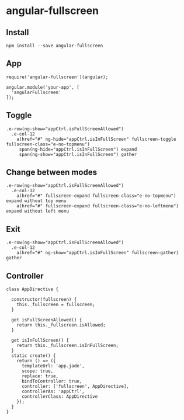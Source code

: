 # angular-fullscreen

Install
---------

    npm install --save angular-fullscreen
    
    
App
---------

    require('angular-fullscreen')(angular);
    
    angular.module('your-app', [
      'angularFullscreen'
    ]);

Toggle
---------

    .e-row(ng-show="appCtrl.isFullScreenAllowed")
      .e-col-12
        a(href="#" ng-hide="appCtrl.isInFullScreen" fullscreen-toggle fullscreen-class="e-no-topmenu")
         span(ng-hide="appCtrl.isInFullScreen") expand
         span(ng-show="appCtrl.isInFullScreen") gather
        
Change between modes
---------

    .e-row(ng-show="appCtrl.isFullScreenAllowed")
      .e-col-12
        a(href="#" fullscreen-expand fullscreen-class="e-no-topmenu") expand without top menu
        a(href="#" fullscreen-expand fullscreen-class="e-no-leftmenu") expand without left menu
        
Exit
---------

    .e-row(ng-show="appCtrl.isFullScreenAllowed")
      .e-col-12
        a(href="#" ng-show="appCtrl.isInFullScreen" fullscreen-gather) gather
        
Controller
---------

    class AppDirective {
    
      constructor(fullscreen) {
        this._fullscreen = fullscreen;
      }
    
      get isFullScreenAllowed() {
        return this._fullscreen.isAllowed;
      }
    
      get isInFullScreen() {
        return this._fullscreen.isInFullScreen;
      }
      static create() {
        return () => ({
          templateUrl: 'app.jade',
          scope: true,
          replace: true,
          bindToController: true,
          controller: ['fullscreen', AppDirective],
          controllerAs: 'appCtrl',
          controllerClass: AppDirective
        });
      }
    }
  

